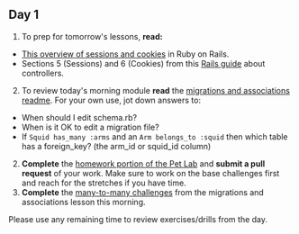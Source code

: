 

## Day 1

1. To prep for tomorrow's lessons, **read:**
  * [This overview of sessions and cookies](http://www.theodinproject.com/ruby-on-rails/sessions-cookies-and-authentication) in Ruby on Rails.
  * Sections 5 (Sessions) and 6 (Cookies) from this [Rails guide](http://guides.rubyonrails.org/action_controller_overview.html#session) about controllers.
2. To review today's morning module **read** the [migrations and associations readme](https://github.com/SF-WDI-LABS/shared_modules/blob/master/04-ruby-rails/migrations-and-associations/27/README.md#activerecord-associations). For your own use, jot down answers to:
  * When should I edit schema.rb?
  * When is it OK to edit a migration file?
  * If `Squid has_many :arms` and an `Arm belongs_to :squid` then which table has a foreign_key? (the arm_id or squid_id column)
2. **Complete** the [homework portion of the Pet Lab](https://github.com/sf-wdi-27-28/rails_validations_errors/blob/master/homework.md) and **submit a pull request** of your work. Make sure to work on the base challenges first and reach for the stretches if you have time.
3. **Complete** the  [many-to-many challenges](https://github.com/SF-WDI-LABS/shared_modules/blob/master/04-ruby-rails/migrations-and-associations/27/many_to_many_challenges.md) from the migrations and associations lesson this morning.

Please use any remaining time to review exercises/drills from the day.

<!--
## Day 2

1. Reading : Rails Guides - Parts of Asset Pipeline
2. Finish Library app part 1 & submit PR

Please use any remaining time to review exercises/drills from the day.
-->
<!--
## Day 3

1. Reading Finish Asset Pipeline Poem Readings
2. Lab [Learn git branching](http://pcottle.github.io/learnGitBranching/)

Please use any remaining time to review exercises/drills from the day.

-->
<!--
## Day 4

1. Reading
2. Lab: Vagabond
Attend fundamentals review session

Please use any remaining time to review exercises/drills from the day.
-->
<!--
## Day 5 - Weekend Homework

1. Reading
2. Weekend Lab: Vagabond

Please use any remaining time to review exercises/drills from the week! And don't forget to sleep!
-->
